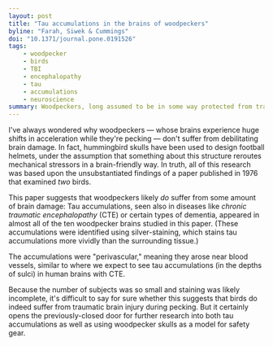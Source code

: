 ```yaml
---
layout: post
title: "Tau accumulations in the brains of woodpeckers"
byline: "Farah, Siwek & Cummings"
doi: "10.1371/journal.pone.0191526"
tags:
    - woodpecker
    - birds
    - TBI
    - encephalopathy
    - tau
    - accumulations
    - neuroscience
summary: Woodpeckers, long assumed to be in some way protected from traumatic brain injury during pecking, are likely suffering more brain injury than previously thought.
---
```


I've always wondered why woodpeckers — whose brains experience huge shifts in acceleration while they're pecking — don't suffer from debilitating brain damage. In fact, hummingbird skulls have been used to design football helmets, under the assumption that something about this structure reroutes mechanical stressors in a brain-friendly way. In truth, all of this research was based upon the unsubstantiated findings of a paper published in 1976 that examined _two_ birds.

This paper suggests that woodpeckers likely _do_ suffer from some amount of brain damage: Tau accumulations, seen also in diseases like _chronic traumatic encephalopathy_ (CTE) or certain types of dementia, appeared in almost all of the ten woodpecker brains studied in this paper. (These accumulations were identified using silver-staining, which stains tau accumulations more vividly than the surrounding tissue.)

The accumulations were "perivascular," meaning they arose near blood vessels, similar to where we expect to see tau accumulations (in the depths of sulci) in human brains with CTE.

Because the number of subjects was so small and staining was likely incomplete, it's difficult to say for sure whether this suggests that birds do indeed suffer from traumatic brain injury during pecking. But it certainly opens the previously-closed door for further research into both tau accumulations as well as using woodpecker skulls as a model for safety gear.
